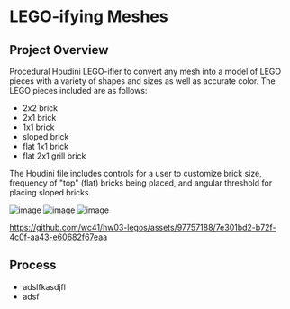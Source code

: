 # LEGO-ifying Meshes

## Project Overview

Procedural Houdini LEGO-ifier to convert any mesh into a model of LEGO pieces with a variety of shapes and sizes as well as accurate color. The LEGO pieces included are as follows:
- 2x2 brick
- 2x1 brick
- 1x1 brick
- sloped brick
- flat 1x1 brick
- flat 2x1 grill brick

The Houdini file includes controls for a user to customize brick size, frequency of "top" (flat) bricks being placed, and angular threshold for placing sloped bricks.

![image](https://github.com/wc41/hw03-legos/assets/97757188/e3061156-1070-4800-bacf-28d3011095a6)
![image](https://github.com/wc41/hw03-legos/assets/97757188/5d100270-9e4f-4eea-888f-28c57c3d3980)
![image](https://github.com/wc41/hw03-legos/assets/97757188/f1bf7503-ffce-4814-9c6a-4ea2c5148bff)

https://github.com/wc41/hw03-legos/assets/97757188/7e301bd2-b72f-4c0f-aa43-e60682f67eaa


## Process
- adslfkasdjfl
- adsf
